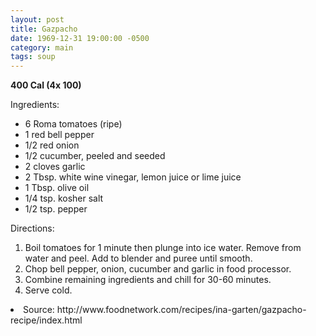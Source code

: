 ```yaml
---
layout: post
title: Gazpacho
date: 1969-12-31 19:00:00 -0500
category: main
tags: soup
---
```

<b>400 Cal (4x 100)</b>
<p>Ingredients:</p><ul>
<li>6	Roma tomatoes (ripe)</li>
<li>1	red bell pepper</li>
<li>1/2	red onion</li>
<li>1/2	cucumber, peeled and seeded</li>
<li>2	cloves garlic</li>
<li>2 Tbsp.	white wine vinegar, lemon juice or lime juice</li>
<li>1 Tbsp.	olive oil</li>
<li>1/4 tsp.	kosher salt</li>
<li>1/2 tsp.	pepper</li>
</ul>
<p>Directions:</p>
<ol>
<li>Boil tomatoes for 1 minute then plunge into ice water.  Remove from water and peel.  Add to blender and puree until smooth.</li>
<li>Chop bell pepper, onion, cucumber and garlic in food processor.</li>
<li>Combine remaining ingredients and chill for 30-60 minutes.</li>
<li>Serve cold.</li>
</ol>
<li>Source: http://www.foodnetwork.com/recipes/ina-garten/gazpacho-recipe/index.html </li>

